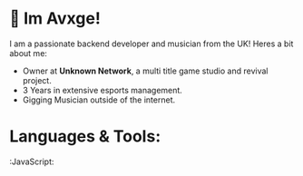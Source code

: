 # 👋 Im Avxge!

I am a passionate backend developer and musician from the UK!
Heres a bit about me:

- Owner at **Unknown Network**, a multi title game studio and revival project.
- 3 Years in extensive esports management.
- Gigging Musician outside of the internet.

# Languages & Tools:

:JavaScript:
